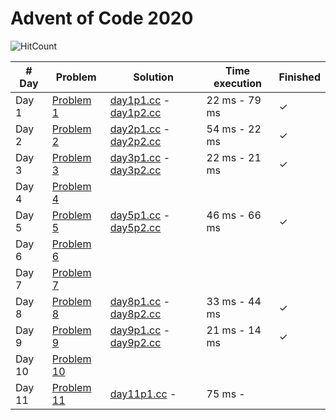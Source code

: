 # Advent of Code 2020

![HitCount](http://hits.dwyl.com/JoanKnight11/advent-of-code-2020.svg)

| # Day  | Problem                                            | Solution         | Time execution  | Finished |
|--------|----------------------------------------------------|------------------|-----------------|----------|
| Day 1  | [Problem 1](https://adventofcode.com/2020/day/1)   | [day1p1.cc](https://github.com/JoanKnight11/advent-of-code-2020/blob/main/src/advent2020-1_p1.cc) - [day1p2.cc](https://github.com/JoanKnight11/advent-of-code-2020/blob/main/src/advent2020-1_p2.cc) | 22 ms - 79 ms | ✓
| Day 2  | [Problem 2](https://adventofcode.com/2020/day/2)   | [day2p1.cc](https://github.com/JoanKnight11/advent-of-code-2020/blob/main/src/advent2020-2_p1.cc) - [day2p2.cc](https://github.com/JoanKnight11/advent-of-code-2020/blob/main/src/advent2020-2_p2.cc) | 54 ms - 22 ms | ✓
| Day 3  | [Problem 3](https://adventofcode.com/2020/day/3)   | [day3p1.cc](https://github.com/JoanKnight11/advent-of-code-2020/blob/main/src/advent2020-3_p1.cc) - [day3p2.cc](https://github.com/JoanKnight11/advent-of-code-2020/blob/main/src/advent2020-3_p2.cc) | 22 ms - 21 ms | ✓
| Day 4  | [Problem 4](https://adventofcode.com/2020/day/4)   |
| Day 5  | [Problem 5](https://adventofcode.com/2020/day/5)   | [day5p1.cc](https://github.com/JoanKnight11/advent-of-code-2020/blob/main/src/advent2020-5_p1.cc) - [day5p2.cc](https://github.com/JoanKnight11/advent-of-code-2020/blob/main/src/advent2020-5_p2.cc) | 46 ms - 66 ms | ✓  
| Day 6  | [Problem 6](https://adventofcode.com/2020/day/6)   |
| Day 7  | [Problem 7](https://adventofcode.com/2020/day/7)   |
| Day 8  | [Problem 8](https://adventofcode.com/2020/day/8)   | [day8p1.cc](https://github.com/JoanKnight11/advent-of-code-2020/blob/main/src/advent2020-8_p1.cc) - [day8p2.cc](https://github.com/JoanKnight11/advent-of-code-2020/blob/main/src/advent2020-8_p2.cc) | 33 ms - 44 ms | ✓  
| Day 9  | [Problem 9](https://adventofcode.com/2020/day/9)   | [day9p1.cc](https://github.com/JoanKnight11/advent-of-code-2020/blob/main/src/advent2020-9_p1.cc) - [day9p2.cc](https://github.com/JoanKnight11/advent-of-code-2020/blob/main/src/advent2020-9_p2.cc) | 21 ms - 14 ms | ✓
| Day 10 | [Problem 10](https://adventofcode.com/2020/day/10) |  
| Day 11 | [Problem 11](https://adventofcode.com/2020/day/11) | [day11p1.cc](https://github.com/JoanKnight11/advent-of-code-2020/blob/main/src/advent2020-11_p1.cc) - | 75 ms - | 
